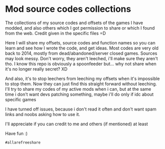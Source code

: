# Mod source codes collections

The collections of my source codes and offsets of the games I have modded, and also others which I got permission to share or which I found from the web. Credit given in the specific files =D
 
Here I will share my offsets, source codes and function names so you can learn and see how I wrote the code, and get ideas. Most codes are very old back to 2014, mostly from dead/abandoned/server closed games. Sources may look messy. Don't worry, they aren't leeched, i'll make sure they aren't tho. I know this repo is obviously a spoonfeeder but... why not share when it's no longer really secret? XD

And also, it's to stop leechers from leeching my offsets when it's impossible to stop them. Now they can just find this straight forward without leeching. I'll try to share my codes of my active mods when i can, but at the same time i don't want devs patching something, maybe i'll do only if idc about specific games

I have turned off issues, because i don't read it often and don't want spam links and noobs asking how to use it.

I'll appreciate if you can credit to me and others (if mentioned) at least

Have fun :)

`#allarefreeshare`